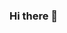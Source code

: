 ### Hi there 👋

<!--
**DariaLaz/DariaLaz** is a ✨ _special_ ✨ repository because its `README.md` (this file) appears on your GitHub profile.

Here are some ideas to get you started:

- 🔭 I’m currently styding in SoftUni.
- 🌱 I’m currently learning C# and JS

<p><img src="https://github-readme-stats.vercel.app/api?username=DariaLaz&theme=radical"></p>
